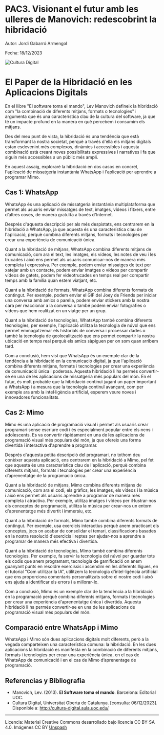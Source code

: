# PAC3. Visionant el futur amb les ulleres de Manovich: redescobrint la hibridació

Autor: Jordi Gabarró Armengol

Fecha: 18/12/2023

![Cultura Digital](https://i.ibb.co/g4p8Hh3/rodion-kutsaiev-0-VGG7cq-Tw-Co-unsplash.jpg) 



# El Paper de la Hibridació en les Aplicacions Digitals

En el llibre "El software toma el mando", Lev Manovich defineix la hibridació com "la combinació de diferents mitjans, formats o tecnologies" i argumenta que és una característica clau de la cultura del software, ja que té un impacte profund en la manera en què percebem i consumim els mitjans.

Des del meu punt de vista, la hibridació és una tendència que està transformant la nostra societat, perquè a través d'ella els mitjans digitals estan esdevenint més complexos, dinàmics i accessibles i aquesta combinació està creant noves possibilitats expressives i narratives i fa que siguin més accessibles a un públic més ampli. 

En aquest assaig, exploraré la hibridació en dos casos en concret, l'aplicació de missatgeria instantània WhatsApp i l'aplicació per aprendre a programar Mimo.


## Cas 1: WhatsApp

WhatsApp és una aplicació de missatgeria instantània multiplataforma que permet als usuaris enviar missatges de text, imatges, vídeos i fitxers, entre d’altres coses, de manera gratuïta a través d'Internet. 

Després d'aquesta descripció per als més despistats, ens centrarem en la hibridació a WhatsApp, ja que aquesta és una característica clau de l'aplicació, perquè combina diferents mitjans, formats i tecnologies per crear una experiència de comunicació única.

Quant a la hibridació de mitjans, WhatsApp combina diferents mitjans de comunicació, com ara el text, les imatges, els vídeos, les notes de veu i les trucades i això ens permet als usuaris comunicar-nos de manera més completa i expressiva. Per exemple, podem enviar missatges de text per xatejar amb un contacte, podem enviar imatges o vídeos per compartir vídeos de gatets, podem fer videotrucades en temps real per compartir temps amb la família quan estem viatjant, etc.

Quant a la hibridació de formats, WhatsApp combina diferents formats de contingut. Per exemple, podem enviar el GIF del Joey de Friends per iniciar una conversa amb amics o parella, podem enviar stickers amb la nostra cara per reaccionar a la conversa o també podem enviar fotografies o vídeos que hem realitzat en un viatge per un grup. 

Quant a la hibridació de tecnologies, WhatsApp també combina diferents tecnologies, per exemple, l'aplicació utilitza la tecnologia de núvol que ens permet emmagatzemar els historials de conversa i processar dades o també la tecnologia de geolocalització que ens permet compartir la nostra ubicació en temps real perquè els amics sàpiguen per on som quan arribem tard.

Com a conclusió, hem vist que WhatsApp és un exemple clar de la tendència a la hibridació en la comunicació digital, ja que l'aplicació combina diferents mitjans, formats i tecnologies per crear una experiència de comunicació única i poderosa. Aquesta hibridació li ha permès convertir-se en una de les aplicacions de missatgeria més populars del món. 
En el futur, és molt probable que la hibridació continuï jugant un paper important a WhatsApp i a mesura que la tecnologia continuï avançant, com per exemple ara amb la intel·ligència artificial, esperem veure noves i innovadores funcionalitats.


## Cas 2: Mimo

Mimo és una aplicació de programació visual i permet als usuaris crear programari sense escriure codi i és especialment popular entre els nens i adolescents. Es va convertir ràpidament en una de les aplicacions de programació visual més populars del món, ja que ofereix una forma divertida i interactiva d'aprendre a programar.

Després d'aquesta petita descripció del programari, no tothom deu conèixer aquesta aplicació, ens centrarem en la hibridació a Mimo, pel fet que aquesta és una característica clau de l'aplicació, perquè combina diferents mitjans, formats i tecnologies per crear una experiència d’aprenentatge de la programació única.

Quant a la hibridació de mitjans, Mimo combina diferents mitjans de comunicació, com ara el codi, els gràfics, les imatges, els vídeos i la música i això ens permet als usuaris aprendre a programar de manera més completa i atractiva. Per exemple, utilitza imatges i vídeos per il·lustrar-nos els conceptes de programació, utilitza la música per crear-nos un entorn d'aprenentatge més divertit i immersiu, etc. 

Quant a la hibridació de formats, Mimo també combina diferents formats de contingut. Per exemple, usa exercicis interactius perquè anem practicant els conceptes, jocs on acabar de consolidar el temari, classificacions basades en la nostra resolució d'exercicis i reptes per ajudar-nos a aprendre a programar de manera més efectiva i divertida.

Quant a la hibridació de tecnologies, Mimo també combina diferents tecnologies. Per exemple, fa servir la tecnologia del núvol per guardar tots els codis que anem programant, tecnologia de gamificació on anem guanyant punts en resoldre exercissis i ascendim en les diferents lligues, en el tutorial "Com utilitzar la IA", utilitzem la tecnologia d'intel·ligència artificial que ens proporciona comentaris personalitzats sobre el nostre codi i això ens ajuda a identificar els errors i a millorar-lo.

Com a conclusió, Mimo és un exemple clar de la tendència a la hibridació en la programació perquè combina diferents mitjans, formats i tecnologies per crear una experiència d'aprenentatge única i divertida. Aquesta hibridació li ha permès convertir-se en una de les aplicacions de programació visual més populars del món.


## Comparació entre WhatsApp i Mimo

WhatsApp i Mimo són dues aplicacions digitals molt diferents, però a la vegada comparteixen una característica comuna: la hibridació. En les dues aplicacions la hibridació es manifesta en la combinació de diferents mitjans, formats i tecnologies per crear una experiència única, en el cas de WhatsApp de comunicació i en el cas de Mimo d’aprenentage de programació.



## Referencias y Bibliografía

* Manovich, Lev. (2013). **El Software toma el mando**. Barcelona: Editorial UOC.
* Cultura Digital, Universitat Oberta de Catalunya. [consulta: 06/12/2023]. Disponible a:  http://cultura-digital.aula.uoc.edu/

----

Licencia: Material Creative Commons desarrollado bajo licencia CC BY-SA 4.0. Imágenes CC BY [Unspash](https://unsplash.com/es/fotos/persona-sosteniendo-un-telefono-inteligente-0VGG7cqTwCo) 

